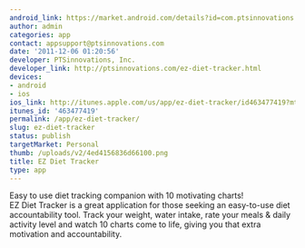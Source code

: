 ```yaml
---
android_link: https://market.android.com/details?id=com.ptsinnovations.ezdiet
author: admin
categories: app
contact: appsupport@ptsinnovations.com
date: '2011-12-06 01:20:56'
developer: PTSinnovations, Inc.
developer_link: http://ptsinnovations.com/ez-diet-tracker.html
devices: 
- android
- ios
ios_link: http://itunes.apple.com/us/app/ez-diet-tracker/id463477419?mt=8
itunes_id: '463477419'
permalink: /app/ez-diet-tracker/
slug: ez-diet-tracker
status: publish
targetMarket: Personal
thumb: /uploads/v2/4ed4156836d66100.png
title: EZ Diet Tracker
type: app
---
```


Easy to use diet tracking companion with 10 motivating charts!<br />
EZ Diet Tracker is a great application for those seeking an easy-to-use diet accountability tool. Track your weight, water intake, rate your meals &amp; daily activity level and watch 10 charts come to life, giving you that extra motivation and accountability.